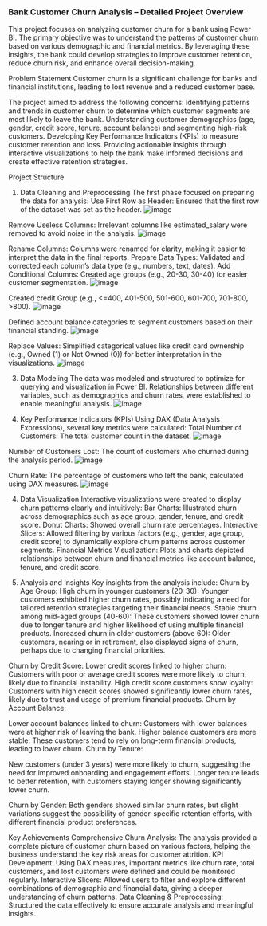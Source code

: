 
### Bank Customer Churn Analysis – Detailed Project Overview
This project focuses on analyzing customer churn for a bank using Power BI. 
The primary objective was to understand the patterns of customer churn based on various demographic and financial metrics. 
By leveraging these insights, the bank could develop strategies to improve customer retention, reduce churn risk, and enhance overall decision-making.

Problem Statement
Customer churn is a significant challenge for banks and financial institutions, 
leading to lost revenue and a reduced customer base. 

The project aimed to address the following concerns:
Identifying patterns and trends in customer churn to determine which customer segments are most likely to leave the bank.
Understanding customer demographics (age, gender, credit score, tenure, account balance) and segmenting high-risk customers.
Developing Key Performance Indicators (KPIs) to measure customer retention and loss.
Providing actionable insights through interactive visualizations to help the bank make informed decisions and create effective retention strategies.


Project Structure
1. Data Cleaning and Preprocessing
The first phase focused on preparing the data for analysis:
Use First Row as Header: Ensured that the first row of the dataset was set as the header.
![image](https://github.com/user-attachments/assets/21d70a4e-33d8-4652-8a71-e831381c877d)

Remove Useless Columns: Irrelevant columns like estimated_salary were removed to avoid noise in the analysis.
![image](https://github.com/user-attachments/assets/cb273b7d-20e3-4496-a9e9-d71b65b1897e)

Rename Columns: Columns were renamed for clarity, making it easier to interpret the data in the final reports.
Prepare Data Types: Validated and corrected each column’s data type (e.g., numbers, text, dates).
Add Conditional Columns:
Created age groups (e.g., 20-30, 30-40) for easier customer segmentation.
![image](https://github.com/user-attachments/assets/4ef6379d-e3f6-45e5-aba7-d5f835928af9)

Created credit Group (e.g., <=400, 401-500, 501-600, 601-700, 701-800, >800).
![image](https://github.com/user-attachments/assets/75959722-1bd7-4a17-8893-64aea767bf26)

Defined account balance categories to segment customers based on their financial standing.
![image](https://github.com/user-attachments/assets/3999efdd-b384-4a5a-8c67-021b14e1a672)

Replace Values: Simplified categorical values like credit card ownership (e.g., Owned (1) or Not Owned (0)) for better interpretation in the visualizations.
![image](https://github.com/user-attachments/assets/59edf603-1462-41b4-820e-bdc941308149)

3. Data Modeling
The data was modeled and structured to optimize for querying and visualization in Power BI. Relationships between different variables, such as demographics and churn rates, were established to enable meaningful analysis.
![image](https://github.com/user-attachments/assets/c7de9036-a220-422d-a7fb-67ef76ead67b)


5. Key Performance Indicators (KPIs)
Using DAX (Data Analysis Expressions), several key metrics were calculated:
Total Number of Customers: The total customer count in the dataset.
![image](https://github.com/user-attachments/assets/abb954d4-d888-4a81-adbb-79b52c958d78)

Number of Customers Lost: The count of customers who churned during the analysis period.
![image](https://github.com/user-attachments/assets/de6ef988-d782-4b70-88cf-7e3f456e32da)

Churn Rate: The percentage of customers who left the bank, calculated using DAX measures.
![image](https://github.com/user-attachments/assets/6bab089e-b112-4872-b6cb-a50376fd6fc0)

4. Data Visualization
Interactive visualizations were created to display churn patterns clearly and intuitively:
Bar Charts: Illustrated churn across demographics such as age group, gender, tenure, and credit score.
Donut Charts: Showed overall churn rate percentages.
Interactive Slicers: Allowed filtering by various factors (e.g., gender, age group, credit score) to dynamically explore churn patterns across customer segments.
Financial Metrics Visualization: Plots and charts depicted relationships between churn and financial metrics like account balance, tenure, and credit score.

6. Analysis and Insights
Key insights from the analysis include:
Churn by Age Group:
High churn in younger customers (20-30): Younger customers exhibited higher churn rates, possibly indicating a need for tailored retention strategies targeting their financial needs.
Stable churn among mid-aged groups (40-60): These customers showed lower churn due to longer tenure and higher likelihood of using multiple financial products.
Increased churn in older customers (above 60): Older customers, nearing or in retirement, also displayed signs of churn, perhaps due to changing financial priorities.

Churn by Credit Score:
Lower credit scores linked to higher churn: Customers with poor or average credit scores were more likely to churn, likely due to financial instability.
High credit score customers show loyalty: Customers with high credit scores showed significantly lower churn rates, likely due to trust and usage of premium financial products.
Churn by Account Balance:

Lower account balances linked to churn: Customers with lower balances were at higher risk of leaving the bank.
Higher balance customers are more stable: These customers tend to rely on long-term financial products, leading to lower churn.
Churn by Tenure:

New customers (under 3 years) were more likely to churn, suggesting the need for improved onboarding and engagement efforts.
Longer tenure leads to better retention, with customers staying longer showing significantly lower churn.

Churn by Gender:
Both genders showed similar churn rates, but slight variations suggest the possibility of gender-specific retention efforts, with different financial product preferences.

Key Achievements
Comprehensive Churn Analysis: The analysis provided a complete picture of customer churn based on various factors, helping the business understand the key risk areas for customer attrition.
KPI Development: Using DAX measures, important metrics like churn rate, total customers, and lost customers were defined and could be monitored regularly.
Interactive Slicers: Allowed users to filter and explore different combinations of demographic and financial data, giving a deeper understanding of churn patterns.
Data Cleaning & Preprocessing: Structured the data effectively to ensure accurate analysis and meaningful insights.
